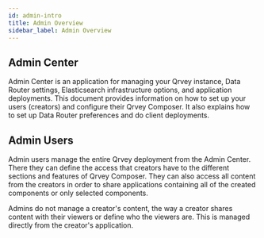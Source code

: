 ```yaml
---
id: admin-intro
title: Admin Overview
sidebar_label: Admin Overview
---
```

<div style={{textAlign: "justify"}}>

## Admin Center

Admin Center is an application for managing your Qrvey instance, Data Router settings, Elasticsearch infrastructure options, and application deployments. This document provides information on how to set up your users (creators) and configure their Qrvey Composer. It also explains how to set up Data Router preferences and do client deployments.

## Admin Users

Admin users manage the entire Qrvey deployment from the Admin Center. There they can define the access that creators have to the different sections and features of Qrvey Composer. They can also access all content from the creators in order to share applications containing all of the created components or only selected components.

Admins do not manage a creator's content, the way a creator shares content with their viewers or define who the viewers are. This is managed directly from the creator's application.
</div>